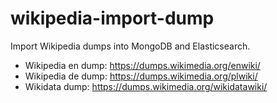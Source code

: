 # wikipedia-import-dump #
Import Wikipedia dumps into MongoDB and Elasticsearch.

* Wikipedia en dump: https://dumps.wikimedia.org/enwiki/
* Wikipedia de dump: https://dumps.wikimedia.org/plwiki/
* Wikidata dump: https://dumps.wikimedia.org/wikidatawiki/
